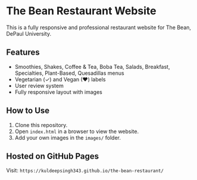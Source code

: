# The Bean Restaurant Website

This is a fully responsive and professional restaurant website for The Bean, DePaul University.

## Features
- Smoothies, Shakes, Coffee & Tea, Boba Tea, Salads, Breakfast, Specialties, Plant-Based, Quesadillas menus
- Vegetarian (✓) and Vegan (♥) labels
- User review system
- Fully responsive layout with images

## How to Use
1. Clone this repository.
2. Open `index.html` in a browser to view the website.
3. Add your own images in the `images/` folder.

## Hosted on GitHub Pages
Visit: `https://kuldeepsingh343.github.io/the-bean-restaurant/`
